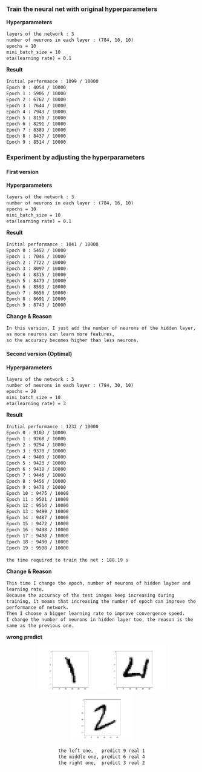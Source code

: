 ### Train the neural net with original hyperparameters

**Hyperparameters**

```
layers of the network : 3
number of neurons in each layer : (784, 10, 10)
epochs = 10
mini_batch_size = 10
eta(learning rate) = 0.1
```

**Result**

```
Initial performance : 1099 / 10000
Epoch 0 : 4054 / 10000
Epoch 1 : 5906 / 10000
Epoch 2 : 6762 / 10000
Epoch 3 : 7644 / 10000
Epoch 4 : 7943 / 10000
Epoch 5 : 8150 / 10000
Epoch 6 : 8291 / 10000
Epoch 7 : 8389 / 10000
Epoch 8 : 8437 / 10000
Epoch 9 : 8514 / 10000
```

### Experiment by adjusting the hyperparameters

#### First version

**Hyperparameters**

```
layers of the network : 3
number of neurons in each layer : (784, 16, 10)
epochs = 10
mini_batch_size = 10
eta(learning rate) = 0.1
```

**Result**

```
Initial performance : 1041 / 10000
Epoch 0 : 5452 / 10000
Epoch 1 : 7046 / 10000
Epoch 2 : 7722 / 10000
Epoch 3 : 8097 / 10000
Epoch 4 : 8315 / 10000
Epoch 5 : 8479 / 10000
Epoch 6 : 8593 / 10000
Epoch 7 : 8656 / 10000
Epoch 8 : 8691 / 10000
Epoch 9 : 8743 / 10000
```

**Change & Reason**

```
In this version, I just add the number of neurons of the hidden layer,
as more neurons can learn more features,
so the accuracy becomes higher than less neurons. 
```

#### Second version (Optimal)

**Hyperparameters**

```
layers of the network : 3
number of neurons in each layer : (784, 30, 10)
epochs = 20
mini_batch_size = 10
eta(learning rate) = 3
```

**Result**

```
Initial performance : 1232 / 10000
Epoch 0 : 9103 / 10000
Epoch 1 : 9268 / 10000
Epoch 2 : 9294 / 10000
Epoch 3 : 9370 / 10000
Epoch 4 : 9409 / 10000
Epoch 5 : 9423 / 10000
Epoch 6 : 9418 / 10000
Epoch 7 : 9446 / 10000
Epoch 8 : 9456 / 10000
Epoch 9 : 9478 / 10000
Epoch 10 : 9475 / 10000
Epoch 11 : 9501 / 10000
Epoch 12 : 9514 / 10000
Epoch 13 : 9499 / 10000
Epoch 14 : 9487 / 10000
Epoch 15 : 9472 / 10000
Epoch 16 : 9498 / 10000
Epoch 17 : 9498 / 10000
Epoch 18 : 9490 / 10000
Epoch 19 : 9508 / 10000

the time required to train the net : 188.19 s
```

**Change & Reason**

```
This time I change the epoch, number of neurons of hidden layber and learning rate.
Because the accuracy of the test images keep increasing during training, it means that increasing the number of epoch can improve the performance of network.
Then I choose a bigger learning rate to improve convergence speed.
I change the number of neurons in hidden layer too, the reason is the same as the previous one.
```

**wrong predict**

<center class="half">
<img src="./FailedToClassify/real1pred9.png" width = "33%" />
<img src="./FailedToClassify/real4pred6.png" width = "33%" />
<img src="./FailedToClassify/real2pred3.png" width = "33%" />
<center>



```
the left one,   predict 9 real 1
the middle one, predict 6 real 4
the right one,  predict 3 real 2
```

